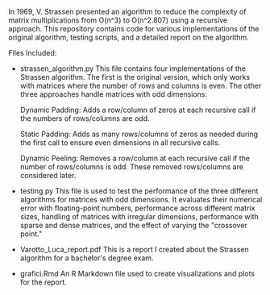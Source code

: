 In 1969, V. Strassen presented an algorithm to reduce the complexity of matrix multiplications from O(n^3) to O(n^2.807) using a recursive approach. This repository contains code for various implementations of the original algorithm, testing scripts, and a detailed report on the algorithm.

Files Included:

- strassen_algorithm.py
    This file contains four implementations of the Strassen algorithm. The first is the original version, which only works with matrices where the number of rows and columns is even. The other three approaches handle matrices with odd dimensions:

    Dynamic Padding: Adds a row/column of zeros at each recursive call if the numbers of rows/columns are odd.

    Static Padding: Adds as many rows/columns of zeros as needed during the first call to ensure even dimensions in all recursive calls.
    
    Dynamic Peeling: Removes a row/column at each recursive call if the number of rows/columns is odd. These removed rows/columns are considered later.

- testing.py
    This file is used to test the performance of the three different algorithms for matrices with odd dimensions. It evaluates their numerical error with floating-point numbers, performance across different matrix sizes, handling of matrices with irregular dimensions, performance with sparse and dense matrices, and the effect of varying the "crossover point."

- Varotto_Luca_report.pdf
    This is a report I created about the Strassen algorithm for a bachelor's degree exam.

- grafici.Rmd
    An R Markdown file used to create visualizations and plots for the report.